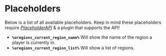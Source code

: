 # Placeholders
Below is a list of all available placeholders. Keep in mind these placeholders require [*PlaceholderAPI*](https://www.spigotmc.org/resources/6245/) & a plugin that supports the API!
<br>

* **``%uregions_current_region_name%``**
  Will show the name of the region a player is currently in.
* **``%uregions_current_region_list%``**
  Will show a list of regions.